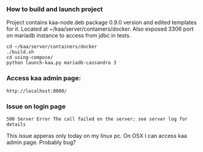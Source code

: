 ### How to build and launch project

Project contains kaa-node.deb package 0.9.0 version and edited templates
for it.
Located at ~/kaa/server/containers/docker. Also exposed 3306 port on mariadb instance to access from jdbc in tests.

```
cd ~/kaa/server/containers/docker
./build.sh
cd using-compose/
python launch-kaa.py mariadb-cassandra 3
```

### Access kaa admin page:

```
http://localhost:8080/
```

### Issue on login page
```
500 Server Error The call failed on the server; see server log for details
```

This issue apperas only today on my linux pc. On OSX I can access kaa admin page.
Probably bug?